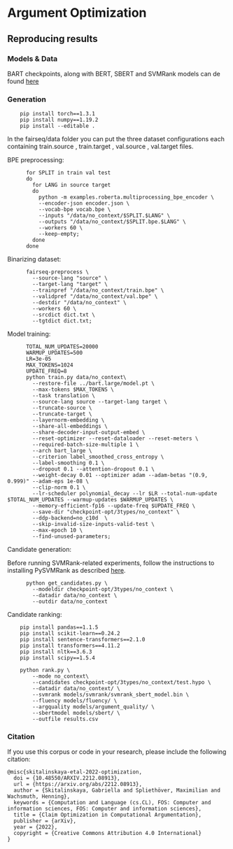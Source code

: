 # Argument Optimization

## Reproducing results

### Models & Data
BART checkpoints, along with BERT, SBERT and SVMRank models can de found [here]()

### Generation

        pip install torch==1.3.1
        pip install numpy==1.19.2
        pip install --editable .

In the fairseq/data folder you can put the three dataset configurations each containing train.source , train.target , val.source , val.target files.


BPE preprocessing:

          for SPLIT in train val test
          do
            for LANG in source target
            do
              python -m examples.roberta.multiprocessing_bpe_encoder \
              --encoder-json encoder.json \
              --vocab-bpe vocab.bpe \
              --inputs "/data/no_context/$SPLIT.$LANG" \
              --outputs "/data/no_context/$SPLIT.bpe.$LANG" \
              --workers 60 \
              --keep-empty;
            done
          done

Binarizing dataset:

          fairseq-preprocess \
            --source-lang "source" \
            --target-lang "target" \
            --trainpref "/data/no_context/train.bpe" \
            --validpref "/data/no_context/val.bpe" \
            --destdir "/data/no_context" \
            --workers 60 \
            --srcdict dict.txt \
            --tgtdict dict.txt;

Model training:

          TOTAL_NUM_UPDATES=20000  
          WARMUP_UPDATES=500      
          LR=3e-05
          MAX_TOKENS=1024
          UPDATE_FREQ=8
          python train.py data/no_context\
            --restore-file ../bart.large/model.pt \
            --max-tokens $MAX_TOKENS \
            --task translation \
            --source-lang source --target-lang target \
            --truncate-source \
            --truncate-target \
            --layernorm-embedding \
            --share-all-embeddings \
            --share-decoder-input-output-embed \
            --reset-optimizer --reset-dataloader --reset-meters \
            --required-batch-size-multiple 1 \
            --arch bart_large \
            --criterion label_smoothed_cross_entropy \
            --label-smoothing 0.1 \
            --dropout 0.1 --attention-dropout 0.1 \
            --weight-decay 0.01 --optimizer adam --adam-betas "(0.9, 0.999)" --adam-eps 1e-08 \
            --clip-norm 0.1 \
            --lr-scheduler polynomial_decay --lr $LR --total-num-update $TOTAL_NUM_UPDATES --warmup-updates $WARMUP_UPDATES \
            --memory-efficient-fp16 --update-freq $UPDATE_FREQ \
            --save-dir "checkpoint-opt/3types/no_context" \
            --ddp-backend=no_c10d  \
            --skip-invalid-size-inputs-valid-test \
            --max-epoch 10 \
            --find-unused-parameters;


Candidate generation:

Before running SVMRank-related experiments, follow the instructions to installing PySVMRank as described [here](https://github.com/ds4dm/PySVMRank).

          python get_candidates.py \
            --modeldir checkpoint-opt/3types/no_context \
            --datadir data/no_context \
            --outdir data/no_context


Candidate ranking:

        pip install pandas==1.1.5
        pip install scikit-learn==0.24.2
        pip install sentence-transformers==2.1.0
        pip install transformers==4.11.2
        pip install nltk==3.6.3
        pip install scipy==1.5.4
  
        python rank.py \
            --mode no_context\
            --candidates checkpoint-opt/3types/no_context/test.hypo \
            --datadir data/no_context/ \
            --svmrank models/svmrank/svmrank_sbert_model.bin \
            --fluency models/fluency/ \
            --argquality models/argument_quality/ \
            --sbertmodel models/sbert/ \
            --outfile results.csv


### Citation
If you use this corpus or code in your research, please include the following citation:
```
@misc{skitalinskaya-etal-2022-optimization,
  doi = {10.48550/ARXIV.2212.08913},
  url = {https://arxiv.org/abs/2212.08913},
  author = {Skitalinskaya, Gabriella and Spliethöver, Maximilian and Wachsmuth, Henning},
  keywords = {Computation and Language (cs.CL), FOS: Computer and information sciences, FOS: Computer and information sciences},
  title = {Claim Optimization in Computational Argumentation},
  publisher = {arXiv},
  year = {2022},
  copyright = {Creative Commons Attribution 4.0 International}
}
```
